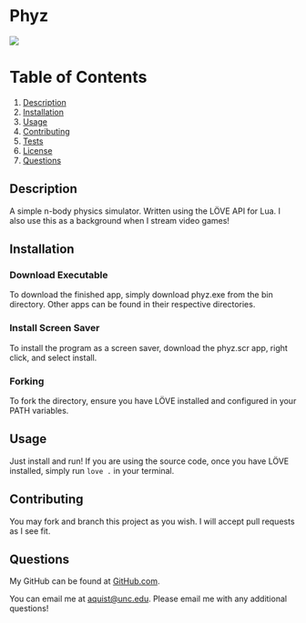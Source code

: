 # Phyz
![](./images/phyz_gif.gif)
# Table of Contents
1. [Description](#description)
2. [Installation](#installation)
3. [Usage](#usage)
4. [Contributing](#contributing)
5. [Tests](#tests)
6. [License](#license)
7. [Questions](#questions)

## Description <a name="description"></a>
A simple n-body physics simulator. Written using the LÖVE API for Lua. I also use this as a background when I stream video games!

## Installation <a name="installation"></a>
### Download Executable   
To download the finished app, simply download phyz.exe from the bin directory. Other apps can be found in their respective directories. 
### Install Screen Saver   
To install the program as a screen saver, download the phyz.scr app, right click, and select install.   
### Forking   
To fork the directory, ensure you have LÖVE installed and configured in your PATH variables.

## Usage <a name="usage"></a>
Just install and run! If you are using the source code, once you have LÖVE installed, simply run ```love .``` in your terminal.

## Contributing <a name="contributing"></a>
You may fork and branch this project as you wish. I will accept pull requests as I see fit.

## Questions <a name="questions"><a>
My GitHub can be found at [GitHub.com](https://github.com/Andreasq99).

You can email me at aquist@unc.edu. Please email me with any additional questions!
